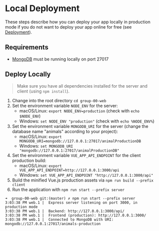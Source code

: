 # Local Deployment

These steps describe how you can deploy your app locally in production mode if you do not want to deploy your app online for free (see [Deployment](./DEPLOYMENT.md)).

## Requirements

* [MongoDB](https://www.mongodb.com/download-center/community?jmp=nav) must be running locally on port 27017

## Deploy Locally

> Make sure you have all dependencies installed for the server and client (using `npm install`).

1. Change into the root directory `cd group-00-web`
2. Set the environment variable `NODE_ENV` for the server:
    * macOS/Linux: `export NODE_ENV=production` (check with `echo $NODE_ENV`)
    * Windows: `set NODE_ENV "production"` (check with `echo %NODE_ENV%`)
3. Set the environment variable `MONGODB_URI` for the server (change the database name "animals" according to your project):
    * macOS/Linux: `export MONGODB_URI=mongodb://127.0.0.1:27017/animalProductionDB`
    * Windows: `set MONGODB_URI "mongodb://127.0.0.1:27017/animalProductionDB"`
4. Set the environment variable `VUE_APP_API_ENDPOINT` for the client production build:
    * macOS/Linux: `export VUE_APP_API_ENDPOINT=http://127.0.0.1:3000/api`
    * Windows: `set VUE_APP_API_ENDPOINT "http://127.0.0.1:3000/api"`
5. Build the minified Vue.js production assets via `npm run build --prefix client`
6. Run the application with `npm run start --prefix server`

```none
➜  group-00-web git:(master) ✗ npm run start --prefix server
3:03:38 PM web.1 |  Express server listening on port 3000, in production mode
3:03:38 PM web.1 |  Backend: http://127.0.0.1:3000/api/
3:03:38 PM web.1 |  Frontend (production): http://127.0.0.1:3000/
3:03:38 PM web.1 |  Connected to MongoDB with URI: mongodb://127.0.0.1:27017/animals-production
```
